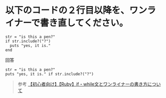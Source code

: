 # 以下のコードの２行目以降を、ワンライナーで書き直してください。

```
str = "is this a pen?"
if str.include?("?")
  puts "yes, it is."
end
```
回答
```
str = "is this a pen?"
puts "yes, it is." if str.include?("?")
```
> 参考
[【初心者向け】【Ruby】if・while文とワンライナーの書き方について](https://www.sunsunflowers.com/entry/it/ruby-if-while-oneliner)  


